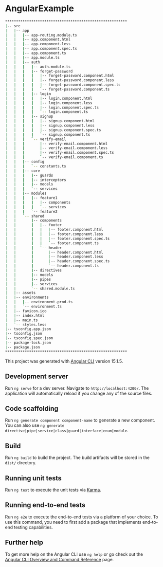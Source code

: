 # AngularExample 
```bash
********************************************************
|-- src
|   |-- app
|   |   |-- app-routing.module.ts
|   |   |-- app.component.html
|   |   |-- app.component.less
|   |   |-- app.component.spec.ts
|   |   |-- app.component.ts
|   |   |-- app.module.ts
|   |   |-- auth
|   |   |   |-- auth.module.ts
|   |   |   |-- forget-password
|   |   |   |   |-- forget-password.component.html
|   |   |   |   |-- forget-password.component.less
|   |   |   |   |-- forget-password.component.spec.ts
|   |   |   |   `-- forget-password.component.ts
|   |   |   |-- login
|   |   |   |   |-- login.component.html
|   |   |   |   |-- login.component.less
|   |   |   |   |-- login.component.spec.ts
|   |   |   |   `-- login.component.ts
|   |   |   |-- signup
|   |   |   |   |-- signup.component.html
|   |   |   |   |-- signup.component.less
|   |   |   |   |-- signup.component.spec.ts
|   |   |   |   `-- signup.component.ts
|   |   |   `-- verify-email
|   |   |       |-- verify-email.component.html
|   |   |       |-- verify-email.component.less
|   |   |       |-- verify-email.component.spec.ts
|   |   |       `-- verify-email.component.ts
|   |   |-- config
|   |   |   `-- constants.ts
|   |   |-- core
|   |   |   |-- guards
|   |   |   |-- interceptors
|   |   |   |-- models
|   |   |   `-- services
|   |   |-- modules
|   |   |   |-- feature1
|   |   |   |   |-- components
|   |   |   |   `-- services
|   |   |   `-- feature2
|   |   `-- shared
|   |       |-- components
|   |       |   |-- footer
|   |       |   |   |-- footer.component.html
|   |       |   |   |-- footer.component.less
|   |       |   |   |-- footer.component.spec.ts
|   |       |   |   `-- footer.component.ts
|   |       |   `-- header
|   |       |       |-- header.component.html
|   |       |       |-- header.component.less
|   |       |       |-- header.component.spec.ts
|   |       |       `-- header.component.ts
|   |       |-- directives
|   |       |-- models
|   |       |-- pipes
|   |       |-- services
|   |       `-- shared.module.ts
|   |-- assets
|   |-- environments
|   |   |-- environment.prod.ts
|   |   `-- environment.ts
|   |-- favicon.ico
|   |-- index.html
|   |-- main.ts
|   `-- styles.less
|-- tsconfig.app.json
|-- tsconfig.json
|-- tsconfig.spec.json
|-- package-lock.json
|-- package.json
********************************************************
```

This project was generated with [Angular CLI](https://github.com/angular/angular-cli) version 15.1.5.

## Development server

Run `ng serve` for a dev server. Navigate to `http://localhost:4200/`. The application will automatically reload if you change any of the source files.

## Code scaffolding

Run `ng generate component component-name` to generate a new component. You can also use `ng generate directive|pipe|service|class|guard|interface|enum|module`.

## Build

Run `ng build` to build the project. The build artifacts will be stored in the `dist/` directory.

## Running unit tests

Run `ng test` to execute the unit tests via [Karma](https://karma-runner.github.io).

## Running end-to-end tests

Run `ng e2e` to execute the end-to-end tests via a platform of your choice. To use this command, you need to first add a package that implements end-to-end testing capabilities.

## Further help

To get more help on the Angular CLI use `ng help` or go check out the [Angular CLI Overview and Command Reference](https://angular.io/cli) page.
